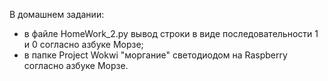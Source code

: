 В домашнем задании:
- в файле HomeWork_2.py вывод строки в виде последовательности 1 и 0 согласно азбуке Морзе;
- в папке Project Wokwi "моргание" светодиодом на Raspberry согласно азбуке Морзе. 